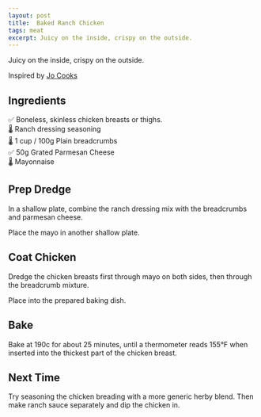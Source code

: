 ```yaml
---
layout: post
title:  Baked Ranch Chicken
tags: meat
excerpt: Juicy on the inside, crispy on the outside.
---
```

Juicy on the inside, crispy on the outside.

Inspired by [Jo Cooks](https://www.jocooks.com/recipes/baked-ranch-chicken/)

## Ingredients
✅ Boneless, skinless chicken breasts or thighs.  
🌡️ Ranch dressing seasoning  
🌡️ 1 cup / 100g Plain breadcrumbs  
✅ 50g Grated Parmesan Cheese  
🌡️ Mayonnaise  

## Prep Dredge
In a shallow plate, combine the ranch dressing mix with the breadcrumbs and parmesan cheese.

Place the mayo in another shallow plate.

## Coat Chicken
Dredge the chicken breasts first through mayo on both sides, then through the breadcrumb mixture.

Place into the prepared baking dish.

## Bake
Bake at 190c for about 25 minutes, until a thermometer reads 155°F when inserted into the thickest part of the chicken breast.

## Next Time
Try seasoning the chicken breading with a more generic herby blend. Then make ranch sauce separately and dip the chicken in.